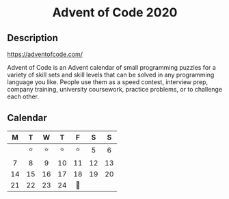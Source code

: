 <div align="center">    

# Advent of Code 2020

</div>


## Description

https://adventofcode.com/

Advent of Code is an Advent calendar of small programming puzzles for a variety of skill sets and skill levels that can be solved in any programming language you like. People use them as a speed contest, interview prep, company training, university coursework, practice problems, or to challenge each other. 

## Calendar

|  M |  T |  W |  T |  F |  S |  S |
|:--:|:--:|:--:|:--:|:--:|:--:|:--:|
|    | ⭐ | ⭐ | ⭐ | ⭐ |  5 |  6 |
|  7 |  8 |  9 | 10 | 11 | 12 | 13 |
| 14 | 15 | 16 | 17 | 18 | 19 | 20 |
| 21 | 22 | 23 | 24 | 🎁 |    |    |
